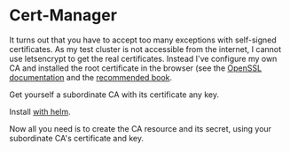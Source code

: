 # Cert-Manager

It turns out that you have to accept too many exceptions with 
self-signed certificates. As my test cluster is not accessible
from the internet, I cannot use letsencrypt to get the real
certificates. Instead I've configure my own CA and installed
the root certificate in the browser (see the 
[OpenSSL documentation](https://www.openssl.org/docs/) and the
[recommended book](https://www.feistyduck.com/books/openssl-cookbook/).

Get yourself a subordinate CA with its certificate any key.

Install 
[with helm](https://artifacthub.io/packages/helm/cert-manager/cert-manager).

Now all you need is to create the CA resource and its secret, using
your subordinate CA's certificate and key.